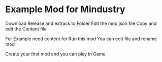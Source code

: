 # Example Mod for Mindustry

Download Release and extrack to Folder
Edit the mod.json file
Copy and edit the Content file

For Example need content for Run this mod
You can edit file and rename mod

Create your first mod and you can play in Game
